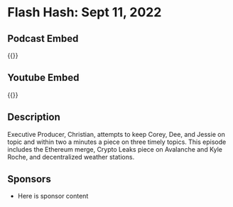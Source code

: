 # Flash Hash: Sept 11, 2022


## Podcast Embed
{{<podcast-embed url="https://embed.sounder.fm/play/467718">}}

## Youtube Embed
{{<youtube url="https://embed.sounder.fm/play/467718">}}

## Description
Executive Producer, Christian, attempts to keep Corey, Dee, and Jessie on topic and within two a minutes a piece on three timely topics.
This episode includes the Ethereum merge, Crypto Leaks piece on Avalanche and Kyle Roche, and decentralized weather stations.

## Sponsors
- Here is sponsor content
